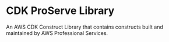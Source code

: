 # CDK ProServe Library

An AWS CDK Construct Library that contains constructs built and maintained by
AWS Professional Services.
